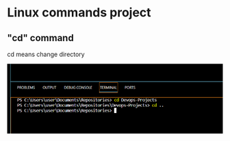# Linux commands project

## "cd" command
cd means change directory

![Alt text](<Images/Screenshot 2024-01-15 110951.png>)
